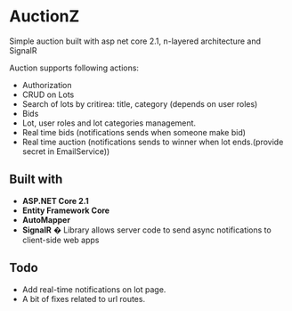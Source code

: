 # AuctionZ

Simple auction built with asp net core 2.1, n-layered architecture
and SignalR 


Auction supports following actions:
-  Authorization
-  CRUD on Lots
-  Search of lots by critirea: title, category (depends on user roles)
-  Bids
-  Lot, user roles and lot categories management.
-  Real time bids (notifications sends when someone make bid)
-  Real time auction (notifications sends to winner when lot ends.(provide secret in EmailService))

## Built with 
- **ASP.NET Core 2.1**  
- **Entity Framework Core**
- **AutoMapper**
- **SignalR** � Library allows server code to send async notifications to client-side web apps
 
## Todo
- Add real-time notifications on lot page.
- A bit of fixes related to url routes.

